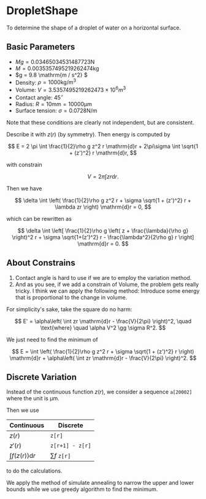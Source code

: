 # DropletShape
To determine the shape of a droplet of water on a horizontal surface.

## Basic Parameters
- $Mg = 0.03465034531487723 \mathrm{N}$
- $M = 0.0035357495219262474 \mathrm{kg}$
- $g = 9.8 \mathrm{m / s^2} $
- Density: $\rho = 1000 \mathrm{kg/m^3}$
- Volume: $V = 3.5357495219262473\times 10^{6} m^3$
- Contact angle: $45^\circ$
- Radius: $R = 10\mathrm{mm} = 10000\mathrm{\mu m}$
- Surface tension: $\sigma = 0.0728\mathrm{N}/\mathrm{m}$

Note that these conditions are clearly not independent, but are consistent.

Describe it with $z(r)$ (by symmetry). Then energy is computed by

$$ E = 2 \pi \int \frac{1}{2}\rho g z^2 r \mathrm{d}r + 2\pi\sigma \int \sqrt{1 + (z')^2} r \mathrm{d}r, $$

with constrain

$$ V = 2 \pi \int z r \mathrm{d}r. $$

Then we have

$$ \delta \int \left( \frac{1}{2}\rho g z^2 r + \sigma \sqrt{1 + (z')^2} r + \lambda zr \right) \mathrm{d}r = 0, $$

which can be rewritten as

$$ \delta \int \left[ \frac{1}{2}\rho g \left( z + \frac{\lambda}{\rho g} \right)^2 r + \sigma \sqrt{1+(z')^2} r - \frac{\lambda^2}{2\rho g} r \right] \mathrm{d}r = 0. $$

## About Constrains

1. Contact angle is hard to use if we are to employ the variation method.
2. And as you see, if we add a constrain of Volume, the problem gets really tricky. I think we can apply the following method:
   Introduce some energy that is proportional to the change in volume.

For simplicity's sake, take the square do no harm:

$$ E' = \alpha\left( \int zr \mathrm{d}r - \frac{V}{2\pi} \right)^2, \quad \text{where} \quad \alpha V^2 \gg \sigma R^2. $$

We just need to find the minimum of

$$ E = \int \left( \frac{1}{2}\rho g z^2 r + \sigma \sqrt{1 + (z')^2} r \right) \mathrm{d}r + \alpha\left( \int zr \mathrm{d}r - \frac{V}{2\pi} \right)^2. $$

## Discrete Variation

Instead of the continuous function $z(r)$, we consider a sequence `a[20002]` where the unit is $\mathrm{\mu m}$.

Then we use

| Continuous                  | Discrete        |
| --------------------------- | --------------- |
| $z(r)$                      | `z[r]`          |
| $z'(r)$                     | `z[r+1] - z[r]` |
| $\int f(z(r)) \mathrm{d} r$ | $\sum f$ `z[r]` |

to do the calculations.

We apply the method of simulate annealing to narrow the upper and lower bounds while we use greedy algorithm to find the minimum.





